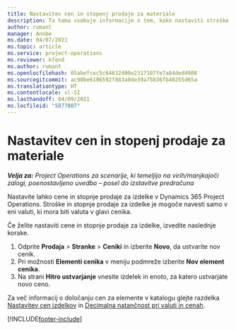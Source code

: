 ```yaml
---
title: Nastavitev cen in stopenj prodaje za materiale
description: Ta tema vsebuje informacije o tem, kako nastaviti stroške in stopnje prodaje materialov, uporabljenih pri projektih.
author: rumant
manager: Annbe
ms.date: 04/07/2021
ms.topic: article
ms.service: project-operations
ms.reviewer: kfend
ms.author: rumant
ms.openlocfilehash: 05abefcec5c64632d00e2317107fe7a84ded4908
ms.sourcegitcommit: ac90be6106592f883a0de39a75836fb40255d65a
ms.translationtype: HT
ms.contentlocale: sl-SI
ms.lasthandoff: 04/09/2021
ms.locfileid: "5877807"
---
```

# <a name="set-up-cost-and-sales-rates-for-materials"></a>Nastavitev cen in stopenj prodaje za materiale

_**Velja za:** Project Operations za scenarije, ki temeljijo na virih/manjkajoči zalogi, poenostavljeno uvedbo – posel do izstavitve predračuna_

Nastavite lahko cene in stopnje prodaje za izdelke v Dynamics 365 Project Operations. Stroške in stopnje prodaje za izdelke je mogoče navesti samo v eni valuti, ki mora biti valuta v glavi cenika.

Če želite nastaviti cene in stopnje prodaje za izdelke, izvedite naslednje korake. 

1. Odprite **Prodaja** > **Stranke** > **Ceniki** in izberite **Novo**, da ustvarite nov cenik. 
2. Pri možnosti **Elementi cenika** v meniju podmreže izberite **Nov element cenika**. 
3. Na strani **Hitro ustvarjanje** vnesite izdelek in enoto, za katero ustvarjate novo ceno.

Za več informacij o določanju cen za elemente v katalogu glejte razdelka [Nastavitev cen izdelkov](https://docs.microsoft.com/dynamics365/sales-enterprise/create-price-lists-price-list-items-define-pricing-products) in [Decimalna natančnost pri valuti in cenah](https://docs.microsoft.com/dynamics365/sales-enterprise/decimal-precision-currency-pricing).

[!INCLUDE[footer-include](../includes/footer-banner.md)]
